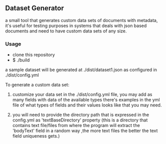 ## Dataset Generator
a small tool that generates custom data sets of documents with metadata, it's useful for testing purposes
in systems that deals with json based documents and need to have custom data sets of any size.

### Usage
- clone this repository
- $ ./build

a sample dataset will be generated at ./dist/dataset1.json as configured in ./dist/config.yml

To generate a custom data set:

1. customize your data set in the ./dist/config.yml file, you may add as many fields with data of the available types
   there's examples in the yml file of what types of fields and their values looks like that you may need.

2. you will need to provide the directory path that is expressed in the config.yml as 'textBaseDirectory' property
(this is a directory that contains text file/files from where the program will extract the 'bodyText' field in a random way
,the more text files the better the text field uniqueness gets.)
